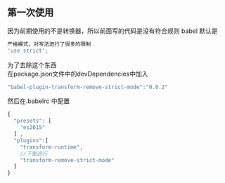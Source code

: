 ## 第一次使用
因为前期使用的不是转换器，所以前面写的代码是没有符合规则
babel 默认是
``` js
严格模式，对写法进行了很多的限制
'use strict';
```
为了去除这个东西  
在package.json文件中的devDependencies中加入  
``` js
"babel-plugin-transform-remove-strict-mode":"0.0.2"
```
然后在.babelrc 中配置
```js
{
  "presets": [
    "es2015"
  ] ,
  "plugins":[
    "transform-runtime",
    //下面这行
    "transform-remove-strict-mode"
  ]
}
```
